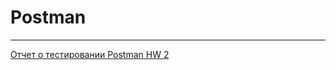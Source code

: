 # Postman
----

[Отчет о тестировании Postman HW 2](https://64202c1e7164c01a2bf56743--melodic-flan-38e478.netlify.app)

